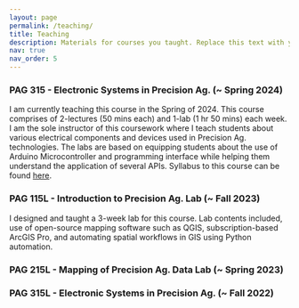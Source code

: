```yaml
---
layout: page
permalink: /teaching/
title: Teaching
description: Materials for courses you taught. Replace this text with your description.
nav: true
nav_order: 5
---
```


### PAG 315 - Electronic Systems in Precision Ag. (~ Spring 2024)
I am currently teaching this course in the Spring of 2024. This course comprises of 2-lectures (50 mins each) and 1-lab (1 hr 50 mins) each week. I am the sole instructor of this coursework where I teach students about various electrical components and devices used in Precision Ag. technologies. The labs are based on equipping students about the use of Arduino Microcontroller and programming interface while helping them understand the application of several APIs. Syllabus to this course can be found [here](PAG315ClassDoc.pdf). 

### PAG 115L - Introduction to Precision Ag. Lab (~ Fall 2023) 
I designed and taught a 3-week lab for this course. Lab contents included, use of open-source mapping software such as QGIS, subscription-based ArcGIS Pro, and automating spatial workflows in GIS using Python automation. 

### PAG 215L - Mapping of Precision Ag. Data Lab (~ Spring 2023) 

### PAG 315L - Electronic Systems in Precision Ag. (~ Fall 2022)
